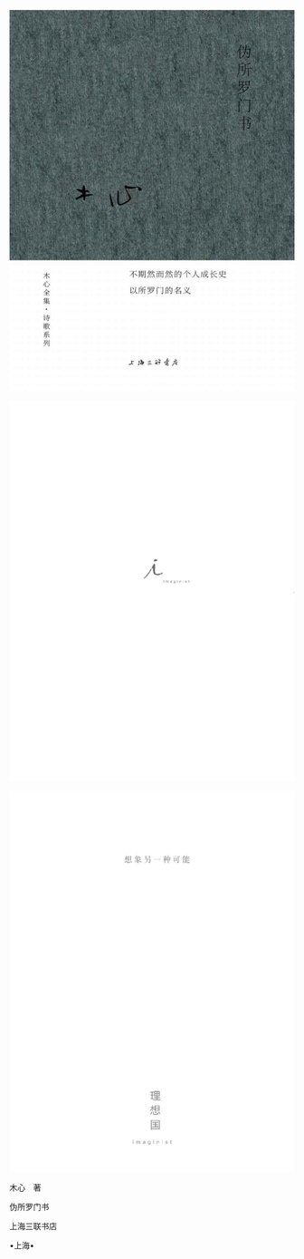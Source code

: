    

![](/木心全集（典藏套装十六册）/images/00127.jpeg)

   

![](/木心全集（典藏套装十六册）/images/00128.jpeg)

![](/木心全集（典藏套装十六册）/images/00129.jpeg)

   

  

  

  

木心　著

伪所罗门书

  

  

  

  

  

  

上海三联书店

•上海•